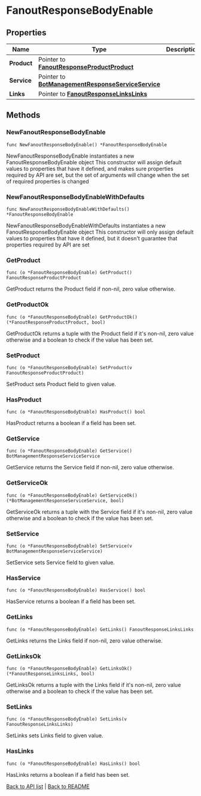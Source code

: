 # FanoutResponseBodyEnable

## Properties

Name | Type | Description | Notes
------------ | ------------- | ------------- | -------------
**Product** | Pointer to [**FanoutResponseProductProduct**](FanoutResponseProductProduct.md) |  | [optional] 
**Service** | Pointer to [**BotManagementResponseServiceService**](BotManagementResponseServiceService.md) |  | [optional] 
**Links** | Pointer to [**FanoutResponseLinksLinks**](FanoutResponseLinksLinks.md) |  | [optional] 

## Methods

### NewFanoutResponseBodyEnable

`func NewFanoutResponseBodyEnable() *FanoutResponseBodyEnable`

NewFanoutResponseBodyEnable instantiates a new FanoutResponseBodyEnable object
This constructor will assign default values to properties that have it defined,
and makes sure properties required by API are set, but the set of arguments
will change when the set of required properties is changed

### NewFanoutResponseBodyEnableWithDefaults

`func NewFanoutResponseBodyEnableWithDefaults() *FanoutResponseBodyEnable`

NewFanoutResponseBodyEnableWithDefaults instantiates a new FanoutResponseBodyEnable object
This constructor will only assign default values to properties that have it defined,
but it doesn't guarantee that properties required by API are set

### GetProduct

`func (o *FanoutResponseBodyEnable) GetProduct() FanoutResponseProductProduct`

GetProduct returns the Product field if non-nil, zero value otherwise.

### GetProductOk

`func (o *FanoutResponseBodyEnable) GetProductOk() (*FanoutResponseProductProduct, bool)`

GetProductOk returns a tuple with the Product field if it's non-nil, zero value otherwise
and a boolean to check if the value has been set.

### SetProduct

`func (o *FanoutResponseBodyEnable) SetProduct(v FanoutResponseProductProduct)`

SetProduct sets Product field to given value.

### HasProduct

`func (o *FanoutResponseBodyEnable) HasProduct() bool`

HasProduct returns a boolean if a field has been set.

### GetService

`func (o *FanoutResponseBodyEnable) GetService() BotManagementResponseServiceService`

GetService returns the Service field if non-nil, zero value otherwise.

### GetServiceOk

`func (o *FanoutResponseBodyEnable) GetServiceOk() (*BotManagementResponseServiceService, bool)`

GetServiceOk returns a tuple with the Service field if it's non-nil, zero value otherwise
and a boolean to check if the value has been set.

### SetService

`func (o *FanoutResponseBodyEnable) SetService(v BotManagementResponseServiceService)`

SetService sets Service field to given value.

### HasService

`func (o *FanoutResponseBodyEnable) HasService() bool`

HasService returns a boolean if a field has been set.

### GetLinks

`func (o *FanoutResponseBodyEnable) GetLinks() FanoutResponseLinksLinks`

GetLinks returns the Links field if non-nil, zero value otherwise.

### GetLinksOk

`func (o *FanoutResponseBodyEnable) GetLinksOk() (*FanoutResponseLinksLinks, bool)`

GetLinksOk returns a tuple with the Links field if it's non-nil, zero value otherwise
and a boolean to check if the value has been set.

### SetLinks

`func (o *FanoutResponseBodyEnable) SetLinks(v FanoutResponseLinksLinks)`

SetLinks sets Links field to given value.

### HasLinks

`func (o *FanoutResponseBodyEnable) HasLinks() bool`

HasLinks returns a boolean if a field has been set.


[Back to API list](../README.md#documentation-for-api-endpoints) | [Back to README](../README.md)
